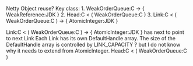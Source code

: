 Netty Object reuse?
  Key class:
    1. WeakOrderQueue:C -> { WeakReference<Thread>:JDK }
    2. Head:C < ( WeakOrderQueue:C )
    3. Link:C < ( WeakOrderQueue:C ) -> { AtomicInteger:JDK }

  Link:C < ( WeakOrderQueue:C ) -> { AtomicInteger:JDK }
    has next to point to next Link
    Each Link has its own DefaultHandle array.
    The size of the DefaultHandle array is controlled by LINK_CAPACITY
    ? but I do not know why it needs to extend from AtomicInteger.
  Head:C < ( WeakOrderQueue:C )
    
